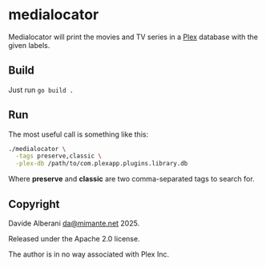 # medialocator

Medialocator will print the movies and TV series in a [Plex](https://www.plex.tv/) database with the given labels.

## Build

Just run `go build .`

## Run

The most useful call is something like this:

```sh
./medialocator \
  -tags preserve,classic \
  -plex-db /path/to/com.plexapp.plugins.library.db
```

Where **preserve** and **classic** are two comma-separated tags to search for.

## Copyright

Davide Alberani <da@mimante.net> 2025.

Released under the Apache 2.0 license.

The author is in no way associated with Plex Inc.
